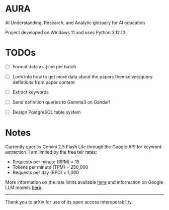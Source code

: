 # AURA
AI Understanding, Research, and Analytic glossary for AI education

Project developed on Windows 11 and uses Python 3.12.10

# TODOs
- [ ] Format data as .json per batch
- [ ] Look into how to get more data about the papers themselves/query defintions from paper content
- [ ] Extract keywords
- [ ] Send definition queries to Gemma3 on Gandalf

- [ ] Design PostgreSQL table system

# Notes
Currently queries Gemini 2.5 Flash Lite through the Google API for keyword extraction. I am limited by the free teir rates:

- Requests per minute (RPM) = 15
- Tokens per minute (TPM)   = 250,000
- Requests per day (RPD)    = 1,000

More information on the rate limits available [here](https://ai.google.dev/gemini-api/docs/rate-limits?authuser=3) and information on Google LLM models [here](https://ai.google.dev/gemini-api/docs/models).

---
Thank you to arXiv for use of its open access interoperability.